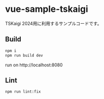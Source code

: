 # vue-sample-tskaigi

TSKaigi 2024用に利用するサンプルコードです。

## Build

```.sh
npm i
npm run build dev
```

run on http://localhost:8080

## Lint

```.sh
npm run lint:fix
```
